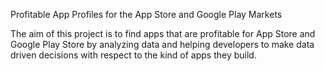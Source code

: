 Profitable App Profiles for the App Store and Google Play Markets

The aim of this project is to find apps that are profitable for App Store and Google Play Store by analyzing data and helping developers to make data driven decisions with respect to the kind of apps they build.

